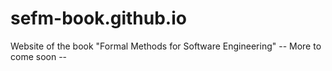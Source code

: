 # sefm-book.github.io
Website of the book "Formal Methods for Software Engineering"
-- More to come soon --
